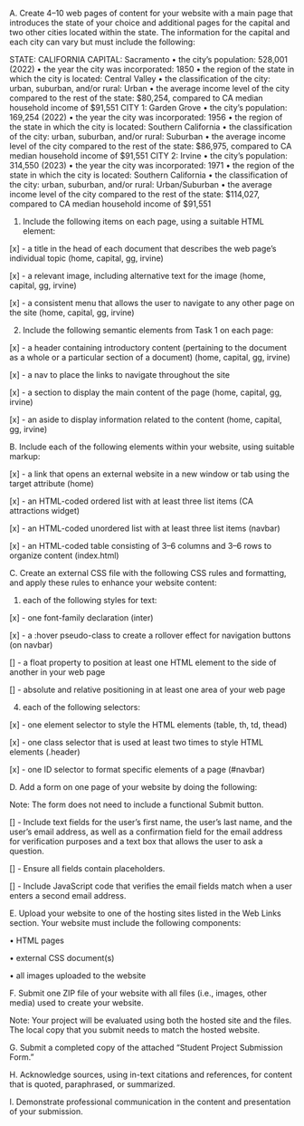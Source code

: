 A. Create 4–10 web pages of content for your website with a main page that introduces the state of your choice and additional pages for the capital and two other cities located within the state. The information for the capital and each city can vary but must include the following:

STATE: CALIFORNIA
CAPITAL: Sacramento
• the city’s population: 528,001 (2022)
• the year the city was incorporated: 1850
• the region of the state in which the city is located: Central Valley
• the classification of the city: urban, suburban, and/or rural: Urban
• the average income level of the city compared to the rest of the state: $80,254, compared to CA median household income of $91,551
CITY 1: Garden Grove
• the city’s population: 169,254 (2022)
• the year the city was incorporated: 1956
• the region of the state in which the city is located: Southern California
• the classification of the city: urban, suburban, and/or rural: Suburban
• the average income level of the city compared to the rest of the state: $86,975, compared to CA median household income of $91,551
CITY 2: Irvine
• the city’s population: 314,550 (2023)
• the year the city was incorporated: 1971
• the region of the state in which the city is located: Southern California
• the classification of the city: urban, suburban, and/or rural: Urban/Suburban
• the average income level of the city compared to the rest of the state: $114,027, compared to CA median household income of $91,551

1.  Include the following items on each page, using a suitable HTML element:

[x] - a title in the head of each document that describes the web page’s individual topic (home, capital, gg, irvine)

[x] - a relevant image, including alternative text for the image (home, capital, gg, irvine)

[x] - a consistent menu that allows the user to navigate to any other page on the site (home, capital, gg, irvine)

2.  Include the following semantic elements from Task 1 on each page:

[x] - a header containing introductory content (pertaining to the document as a whole or a particular section of a document) (home, capital, gg, irvine)

[x] - a nav to place the links to navigate throughout the site

[x] - a section to display the main content of the page (home, capital, gg, irvine)

[x] - an aside to display information related to the content (home, capital, gg, irvine)

B. Include each of the following elements within your website, using suitable markup:

[x] - a link that opens an external website in a new window or tab using the target attribute (home)

[x] - an HTML-coded ordered list with at least three list items (CA attractions widget)

[x] - an HTML-coded unordered list with at least three list items (navbar)

[x] - an HTML-coded table consisting of 3–6 columns and 3–6 rows to organize content (index.html)

C. Create an external CSS file with the following CSS rules and formatting, and apply these rules to enhance your website content:

1.  each of the following styles for text:

[x] - one font-family declaration (inter)

[x] - a :hover pseudo-class to create a rollover effect for navigation buttons (on navbar)

[] - a float property to position at least one HTML element to the side of another in your web page

[] - absolute and relative positioning in at least one area of your web page

4.  each of the following selectors:

[x] - one element selector to style the HTML elements (table, th, td, thead)

[x] - one class selector that is used at least two times to style HTML elements (.header)

[x] - one ID selector to format specific elements of a page (#navbar)

D. Add a form on one page of your website by doing the following:

Note: The form does not need to include a functional Submit button.

[] - Include text fields for the user’s first name, the user’s last name, and the user’s email address, as well as a confirmation field for the email address for verification purposes and a text box that allows the user to ask a question.

[] - Ensure all fields contain placeholders.

[] - Include JavaScript code that verifies the email fields match when a user enters a second email address.

E. Upload your website to one of the hosting sites listed in the Web Links section. Your website must include the following components:

• HTML pages

• external CSS document(s)

• all images uploaded to the website

F. Submit one ZIP file of your website with all files (i.e., images, other media) used to create your website.

Note: Your project will be evaluated using both the hosted site and the files. The local copy that you submit needs to match the hosted website.

G. Submit a completed copy of the attached “Student Project Submission Form.”

H. Acknowledge sources, using in-text citations and references, for content that is quoted, paraphrased, or summarized.

I. Demonstrate professional communication in the content and presentation of your submission.
